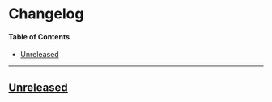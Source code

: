 # Changelog

#### Table of Contents
- [Unreleased](#unreleased)

___

## [Unreleased][]

[unreleased]: https://github.com/TheQwertiest/foo_spotify/commits/master
